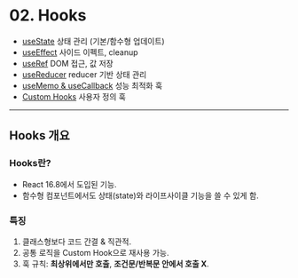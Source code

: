 # 02. Hooks

- [useState](./useState.md) 상태 관리 (기본/함수형 업데이트)
- [useEffect](./useEffect.md) 사이드 이펙트, cleanup
- [useRef](./useRef.md) DOM 접근, 값 저장
- [useReducer](./useReducer.md) reducer 기반 상태 관리
- [useMemo & useCallback](./useMemo-useCallback.md) 성능 최적화 훅
- [Custom Hooks](./custom-hooks.md) 사용자 정의 훅

---

## Hooks 개요

### Hooks란?
- React 16.8에서 도입된 기능.
- 함수형 컴포넌트에서도 상태(state)와 라이프사이클 기능을 쓸 수 있게 함.

### 특징
1. 클래스형보다 코드 간결 & 직관적.
2. 공통 로직을 Custom Hook으로 재사용 가능.
3. 훅 규칙: **최상위에서만 호출**, **조건문/반복문 안에서 호출 X**.
